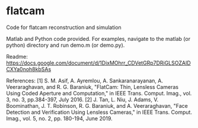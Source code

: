 # flatcam
Code for flatcam reconstruction and simulation

Matlab and Python code provided. For examples, navigate to the matlab (or python) directory and run demo.m (or demo.py).

Readme: https://docs.google.com/document/d/1DixMOhrr_CDVetGRp7DRiGLSOZAIDCXYa0noh8kbSAs

References:
[1] S. M. Asif, A. Ayremlou, A. Sankaranarayanan, A. Veeraraghavan, and R. G. Baraniuk, "FlatCam: Thin, Lensless Cameras Using Coded Aperture and Computation," in IEEE Trans. Comput. Imag., vol. 3, no. 3, pp.384-397, July 2016.
[2] J. Tan, L. Niu, J. Adams, V. Boominathan, J. T. Robinson, R. G. Baraniuk, and A. Veeraraghavan, "Face Detection and Verification Using Lensless Cameras," in IEEE Trans. Comput. Imag., vol. 5, no. 2, pp. 180-194, June 2019.

